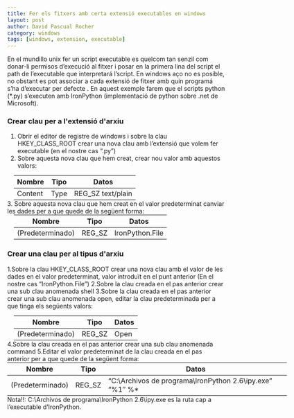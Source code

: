 ```yaml
---
title: Fer els fitxers amb certa extensió executables en windows
layout: post
author: David Pascual Rocher
category: windows
tags: [windows, extension, executable]
---
```

En el mundillo unix fer un script executable es quelcom tan senzil com donar-li permisos d’execució al fitxer i posar en la primera lina del script el path de l’executable que interpretará l’script. En windows aço no es posible, no obstant es pot associar a cada extensió de fitxer amb quin programá s’ha d’executar per defecte . En aquest exemple farem que el scripts python (*.py) s’executen amb IronPython (implementació de python sobre .net de Microsoft).

### Crear clau per a l'extensió d'arxiu

1. Obrir el editor de registre de windows i sobre la clau HKEY_CLASS_ROOT crear una nova clau amb l’extensió que volem fer executable (en el nostre cas “.py”)
2. Sobre aquesta nova clau que hem creat, crear nou valor amb aquestos valors:
<table class="table table-bordered" style="width:475px;margin:0 auto">
    <thead>
        <tr><th>Nombre</th><th>Tipo</th><th>Datos</th></tr>
    </thead>
    <tbody>
        <tr><td>Content</td><td>Type</td><td>REG_SZ  text/plain</td></tr>
    </tbody>
</table>
3. Sobre aquesta nova clau que hem creat en el valor predeterminat canviar les dades per a que quede de la següent forma:<table class="table table-bordered" style="width:475px;margin:0 auto">
    <thead>
        <tr><th>Nombre</th><th>Tipo</th><th>Datos</th></tr>
    </thead>
    <tbody>
        <tr><td>(Predeterminado)</td><td>REG_SZ</td><td>IronPython.File</td></tr>
    </tbody>
</table>

### Crear una clau per al tipus d'arxiu

1.Sobre la clau HKEY_CLASS_ROOT crear una nova clau amb el valor de les dades en el valor predeterminat, valor introduït en el punt anterior (En el nostre cas “IronPython.File”)
2.Sobre la clau creada en el pas anterior crear una sub clau anomenada shell
3.Sobre la clau creada en el pas anterior crear una sub clau anomenada open, editar la clau predeterminada per a que tinga els següents valors:
<table class="table table-bordered" style="width:475px;margin:0 auto">
    <thead>
        <tr><th>Nombre</th><th>Tipo</th><th>Datos</th></tr>
    </thead>
    <tbody>
        <tr><td>(Predeterminado)</td><td>REG_SZ</td><td>Open</td></tr>
    </tbody>
</table>
4.Sobre la clau creada en el pas anterior crear una sub clau anomenada command
5.Editar el valor predeterminat de la clau creada en el pas anterior per a que quede de la següent forma:
<table class="table table-bordered" style="width:645px;margin:0 auto">
    <thead>
        <tr><th>Nombre</th><th>Tipo</th><th>Datos</th></tr>
    </thead>
    <tbody>
        <tr><td>(Predeterminado)</td><td>REG_SZ</td><td>“C:\Archivos de programa\IronPython 2.6\ipy.exe” “%1″ %*</td></tr>
    </tbody>
</table>
<span class="label label-warning">Nota!!: </span> C:\Archivos de programa\IronPython 2.6\ipy.exe es la ruta cap a l’executable d’IronPython.